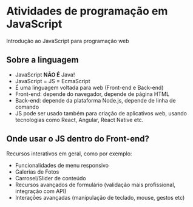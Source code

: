# Atividades de programação em JavaScript

Introdução ao JavaScript para programação web

## Sobre a linguagem

- JavaScript **NÃO É** Java!
- JavaScript = JS = EcmaScript
- É uma linguagem voltada para web (Front-end e Back-end)
- Front-end: depende do navegador, depende de página HTML
- Back-end: depende da plataforma Node.js, depende de linha de comando
- JS pode ser usado também para criação de aplicativos web, usando tecnologias como React, Angular, React Native etc.

## Onde usar o JS dentro do Front-end?

Recursos interativos em geral, como por exemplo:

- Funcionalidades de menu responsivo
- Galerias de Fotos
- Carrosel/Slider de conteúdo
- Recursos avançados de formulário (validação mais profissional, integração com API)
- Interações avançadas (manipulação de teclado, mouse, gestos etc)

